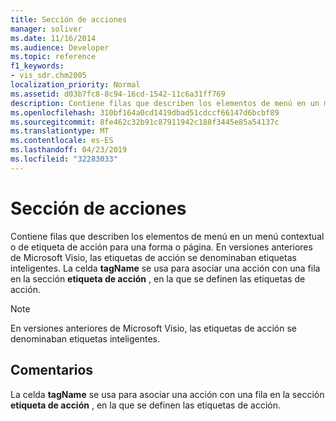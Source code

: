 ```yaml
---
title: Sección de acciones
manager: soliver
ms.date: 11/16/2014
ms.audience: Developer
ms.topic: reference
f1_keywords:
- vis_sdr.chm2005
localization_priority: Normal
ms.assetid: d03b7fc8-8c94-16cd-1542-11c6a31ff769
description: Contiene filas que describen los elementos de menú en un menú contextual o de etiqueta de acción para una forma o página. En versiones anteriores de Microsoft Visio, las etiquetas de acción se denominaban etiquetas inteligentes. La celda TagName se usa para asociar una acción con una fila en la sección etiqueta de acción, en la que se definen las etiquetas de acción.
ms.openlocfilehash: 310bf164a0cd1419dbad51cdccf66147d6bcbf89
ms.sourcegitcommit: 8fe462c32b91c87911942c188f3445e85a54137c
ms.translationtype: MT
ms.contentlocale: es-ES
ms.lasthandoff: 04/23/2019
ms.locfileid: "32283033"
---
```

# <a name="actions-section"></a>Sección de acciones

Contiene filas que describen los elementos de menú en un menú contextual o de etiqueta de acción para una forma o página. En versiones anteriores de Microsoft Visio, las etiquetas de acción se denominaban etiquetas inteligentes. La celda **tagName** se usa para asociar una acción con una fila en la sección **etiqueta de acción** , en la que se definen las etiquetas de acción. 
  
> [!NOTE]
> En versiones anteriores de Microsoft Visio, las etiquetas de acción se denominaban etiquetas inteligentes. 
  
## <a name="remarks"></a>Comentarios

La celda **tagName** se usa para asociar una acción con una fila en la sección **etiqueta de acción** , en la que se definen las etiquetas de acción. 
  

